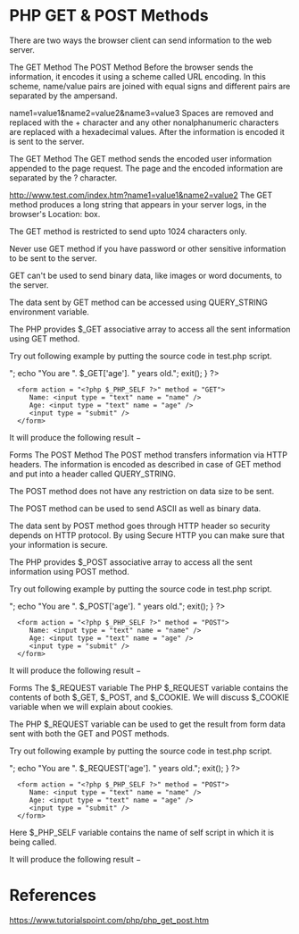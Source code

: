 # PHP GET & POST Methods

There are two ways the browser client can send information to the web server.

The GET Method
The POST Method
Before the browser sends the information, it encodes it using a scheme called URL encoding. In this scheme, name/value pairs are joined with equal signs and different pairs are separated by the ampersand.

name1=value1&name2=value2&name3=value3
Spaces are removed and replaced with the + character and any other nonalphanumeric characters are replaced with a hexadecimal values. After the information is encoded it is sent to the server.

The GET Method
The GET method sends the encoded user information appended to the page request. The page and the encoded information are separated by the ? character.

http://www.test.com/index.htm?name1=value1&name2=value2
The GET method produces a long string that appears in your server logs, in the browser's Location: box.

The GET method is restricted to send upto 1024 characters only.

Never use GET method if you have password or other sensitive information to be sent to the server.

GET can't be used to send binary data, like images or word documents, to the server.

The data sent by GET method can be accessed using QUERY_STRING environment variable.

The PHP provides $_GET associative array to access all the sent information using GET method.

Try out following example by putting the source code in test.php script.

<?php
   if( $_GET["name"] || $_GET["age"] ) {
      echo "Welcome ". $_GET['name']. "<br />";
      echo "You are ". $_GET['age']. " years old.";

      exit();
   }
?>
<html>
   <body>

      <form action = "<?php $_PHP_SELF ?>" method = "GET">
         Name: <input type = "text" name = "name" />
         Age: <input type = "text" name = "age" />
         <input type = "submit" />
      </form>

   </body>
</html>
It will produce the following result −

Forms
The POST Method
The POST method transfers information via HTTP headers. The information is encoded as described in case of GET method and put into a header called QUERY_STRING.

The POST method does not have any restriction on data size to be sent.

The POST method can be used to send ASCII as well as binary data.

The data sent by POST method goes through HTTP header so security depends on HTTP protocol. By using Secure HTTP you can make sure that your information is secure.

The PHP provides $_POST associative array to access all the sent information using POST method.

Try out following example by putting the source code in test.php script.

<?php
   if( $_POST["name"] || $_POST["age"] ) {
      if (preg_match("/[^A-Za-z'-]/",$_POST['name'] )) {
         die ("invalid name and name should be alpha");
      }
      echo "Welcome ". $_POST['name']. "<br />";
      echo "You are ". $_POST['age']. " years old.";

      exit();
   }
?>
<html>
   <body>

      <form action = "<?php $_PHP_SELF ?>" method = "POST">
         Name: <input type = "text" name = "name" />
         Age: <input type = "text" name = "age" />
         <input type = "submit" />
      </form>

   </body>
</html>
It will produce the following result −

Forms
The $_REQUEST variable
The PHP $_REQUEST variable contains the contents of both $_GET, $_POST, and $_COOKIE. We will discuss $_COOKIE variable when we will explain about cookies.

The PHP $_REQUEST variable can be used to get the result from form data sent with both the GET and POST methods.

Try out following example by putting the source code in test.php script.

<?php
   if( $_REQUEST["name"] || $_REQUEST["age"] ) {
      echo "Welcome ". $_REQUEST['name']. "<br />";
      echo "You are ". $_REQUEST['age']. " years old.";
      exit();
   }
?>
<html>
   <body>

      <form action = "<?php $_PHP_SELF ?>" method = "POST">
         Name: <input type = "text" name = "name" />
         Age: <input type = "text" name = "age" />
         <input type = "submit" />
      </form>

   </body>
</html>
Here $_PHP_SELF variable contains the name of self script in which it is being called.

It will produce the following result −

# References
https://www.tutorialspoint.com/php/php_get_post.htm
